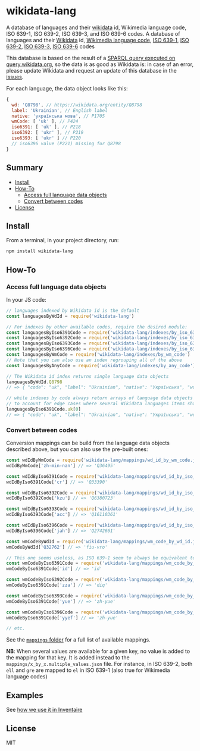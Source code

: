 # wikidata-lang

A database of languages and their [wikidata](https://wikidata.org) id, Wikimedia language code, ISO 639-1, ISO 639-2, ISO 639-3, and ISO 639-6 codes.
A database of languages and their [Wikidata](https://www.wikidata.org) id, [Wikimedia language code](https://www.wikidata.org/wiki/Property:P424), [ISO 639-1](https://www.wikidata.org/wiki/Property:P218), [ISO 639-2](https://www.wikidata.org/wiki/Property:P219), [ISO 639-3](https://www.wikidata.org/wiki/Property:P220), [ISO 639-6](https://www.wikidata.org/wiki/Property:P211) codes

This database is based on the result of a [SPARQL query executed on query.wikidata.org](https://github.com/inventaire/wikidata-lang/blob/master/scripts/languages_data.rq), so the data is as good as Wikidata is: in case of an error, please update Wikidata and request an update of this database in the [issues](https://github.com/inventaire/wikidata-lang/issues).

For each language, the data object looks like this:
```js
{
  wd: 'Q8798', // https://wikidata.org/entity/Q8798
  label: 'Ukrainian', // English label
  native: 'українська мова', // P1705
  wmCode: [ 'uk' ], // P424
  iso6391: [ 'uk' ], // P218
  iso6392: [ 'ukr' ], // P219
  iso6393: [ 'ukr' ] // P220
  // iso6396 value (P221) missing for Q8798
}
```

## Summary

<!-- START doctoc generated TOC please keep comment here to allow auto update -->
<!-- DON'T EDIT THIS SECTION, INSTEAD RE-RUN doctoc TO UPDATE -->


- [Install](#install)
- [How-To](#how-to)
  - [Access full language data objects](#access-full-language-data-objects)
  - [Convert between codes](#convert-between-codes)
- [License](#license)

<!-- END doctoc generated TOC please keep comment here to allow auto update -->


## Install

From a terminal, in your project directory, run:
```sh
npm install wikidata-lang
```

## How-To

### Access full language data objects
In your JS code:
```js
// languages indexed by Wikidata id is the default
const languagesByWdId = require('wikidata-lang')

// For indexes by other available codes, require the desired module:
const languagesByIso6391Code = require('wikidata-lang/indexes/by_iso_639_1_code')
const languagesByIso6392Code = require('wikidata-lang/indexes/by_iso_639_2_code')
const languagesByIso6393Code = require('wikidata-lang/indexes/by_iso_639_3_code')
const languagesByIso6396Code = require('wikidata-lang/indexes/by_iso_639_6_code')
const languagesByWmCode = require('wikidata-lang/indexes/by_wm_code')
// Note that you can also use an index regrouping all of the above
const languagesByAnyCode = require('wikidata-lang/indexes/by_any_code')

// The Wikidata id index returns single language data objects
languagesByWdId.Q8798
// => { "code": "uk", "label": "Ukrainian", "native": "Українська", "wd": "Q8798" }

// while indexes by code always return arrays of language data objects
// to account for edge cases where several Wikidata languages items share a common code.
languagesByIso6391Code.uk[0]
// => { "code": "uk", "label": "Ukrainian", "native": "Українська", "wd": "Q8798" }
```

### Convert between codes
Conversion mappings can be build from the language data objects described above, but you can also use the pre-built ones:
```js
const wdIdByWmCode = require('wikidata-lang/mappings/wd_id_by_wm_code.json')
wdIdByWmCode['zh-min-nan'] // => 'Q36495'

const wdIdByIso6391Code = require('wikidata-lang/mappings/wd_id_by_iso_639_1_code.json')
wdIdByIso6391Code['cr'] // => 'Q33390'

const wdIdByIso6392Code = require('wikidata-lang/mappings/wd_id_by_iso_639_2_code.json')
wdIdByIso6392Code['kzu'] // => 'Q6380723'

const wdIdByIso6393Code = require('wikidata-lang/mappings/wd_id_by_iso_639_3_code.json')
wdIdByIso6393Code['acc'] // => 'Q16110361'

const wdIdByIso6396Code = require('wikidata-lang/mappings/wd_id_by_iso_639_6_code.json')
wdIdByIso6396Code['jah'] // => 'Q2742661'

const wmCodeByWdId = require('wikidata-lang/mappings/wm_code_by_wd_id.json')
wmCodeByWdId['Q32762'] // => 'fiu-vro'

// This one seems useless, as ISO 639-1 seem to always be equivalent to their corresponding Wikimedia language code
const wmCodeByIso6391Code = require('wikidata-lang/mappings/wm_code_by_iso_639_1_code.json')
wmCodeByIso6391Code['id'] // => 'id'

const wmCodeByIso6392Code = require('wikidata-lang/mappings/wm_code_by_iso_639_2_code.json')
wmCodeByIso6391Code['zza'] // => 'diq'

const wmCodeByIso6393Code = require('wikidata-lang/mappings/wm_code_by_iso_639_3_code.json')
wmCodeByIso6391Code['yue'] // => 'zh-yue'

const wmCodeByIso6396Code = require('wikidata-lang/mappings/wm_code_by_iso_639_6_code.json')
wmCodeByIso6391Code['yyef'] // => 'zh-yue'

// etc.
```
See the [`mappings` folder](https://github.com/inventaire/wikidata-lang/tree/master/mappings) for a full list of available mappings.

**NB**: When several values are available for a given key, no value is added to the mapping for that key. It is added instead to the `mappings/x_by_x.multiple_values.json` file.
For instance, in ISO 639-2, both `ell` and `gre` are mapped to `el` in ISO 639-1 (also true for Wikimedia language codes)

## Examples
See [how we use it in Inventaire](https://github.com/inventaire/inventaire/search?q=wikidata-lang&type=code)

## License
MIT
